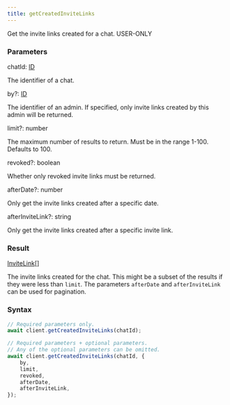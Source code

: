 ```yaml
---
title: getCreatedInviteLinks
---
```


Get the invite links created for a chat.<span class="select-none"> <span class="inline-flex w-fit items-center"><span class="w-fit bg-dbt px-1.5 rounded-md select-none text-fgt text-[10px]">USER-ONLY</span></span> </span>

### Parameters 

<div class="flex flex-col gap-3"><div><div class="font-mono" id="p_chatId" data-anchor><span class="font-bold">chatId</span><span class="opacity-50">:</span> <a href="/gh/types/id"  >ID</a></div><div class="pl-3"><div class="no-margin">

The identifier of a chat.

</div></div></div><div class="flex flex-col gap-3"><div><div class="flex gap-2"><div class="font-mono p" id="p_by" data-anchor><span class="font-bold">by</span><span class="opacity-50"><span title="Optional" class="cursor-help">?</span>:</span> <a href="/gh/types/id"  >ID</a></div></div><div class="pl-3"><div class="no-margin">

The identifier of an admin. If specified, only invite links created by this admin will be returned.

</div></div></div><div><div class="flex gap-2"><div class="font-mono p" id="p_limit" data-anchor><span class="font-bold">limit</span><span class="opacity-50"><span title="Optional" class="cursor-help">?</span>:</span> <span>number</span></div></div><div class="pl-3"><div class="no-margin">

The maximum number of results to return. Must be in the range 1-100. Defaults to 100.

</div></div></div><div><div class="flex gap-2"><div class="font-mono p" id="p_revoked" data-anchor><span class="font-bold">revoked</span><span class="opacity-50"><span title="Optional" class="cursor-help">?</span>:</span> <span>boolean</span></div></div><div class="pl-3"><div class="no-margin">

Whether only revoked invite links must be returned.

</div></div></div><div><div class="flex gap-2"><div class="font-mono p" id="p_afterDate" data-anchor><span class="font-bold">afterDate</span><span class="opacity-50"><span title="Optional" class="cursor-help">?</span>:</span> <span>number</span></div></div><div class="pl-3"><div class="no-margin">

Only get the invite links created after a specific date.

</div></div></div><div><div class="flex gap-2"><div class="font-mono p" id="p_afterInviteLink" data-anchor><span class="font-bold">afterInviteLink</span><span class="opacity-50"><span title="Optional" class="cursor-help">?</span>:</span> <span>string</span></div></div><div class="pl-3"><div class="no-margin">

Only get the invite links created after a specific invite link.

</div></div></div></div></div>

### Result 

<div class="font-mono"><a href="/gh/types/invitelink"  >InviteLink</a><span class="opacity-50">[]</span></div><div class="pl-3"><div class="no-margin">

The invite links created for the chat. This might be a subset of the results if they were less than `limit`. The parameters `afterDate` and `afterInviteLink` can be used for pagination.

</div></div>

### Syntax

```ts
// Required parameters only.
await client.getCreatedInviteLinks(chatId);

// Required parameters + optional parameters.
// Any of the optional parameters can be omitted.
await client.getCreatedInviteLinks(chatId, {
    by,
    limit,
    revoked,
    afterDate,
    afterInviteLink,
});
```



